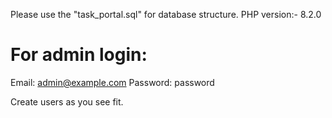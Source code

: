 Please use the "task_portal.sql" for database structure.
PHP version:- 8.2.0

For admin login:
================
Email: admin@example.com
Password: password

Create users as you see fit.
